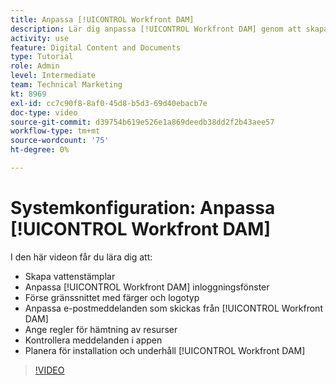 ```yaml
---
title: Anpassa [!UICONTROL Workfront DAM]
description: Lär dig anpassa [!UICONTROL Workfront DAM] genom att skapa vattenstämplar, anpassa [!UICONTROL DAM] inloggningsfönster, branding the interface med mera.
activity: use
feature: Digital Content and Documents
type: Tutorial
role: Admin
level: Intermediate
team: Technical Marketing
kt: 8969
exl-id: cc7c90f8-8af0-45d8-b5d3-69d40ebacb7e
doc-type: video
source-git-commit: d39754b619e526e1a869deedb38dd2f2b43aee57
workflow-type: tm+mt
source-wordcount: '75'
ht-degree: 0%

---
```


# Systemkonfiguration: Anpassa [!UICONTROL Workfront DAM]

I den här videon får du lära dig att:

* Skapa vattenstämplar
* Anpassa [!UICONTROL Workfront DAM] inloggningsfönster
* Förse gränssnittet med färger och logotyp
* Anpassa e-postmeddelanden som skickas från [!UICONTROL Workfront DAM]
* Ange regler för hämtning av resurser
* Kontrollera meddelanden i appen
* Planera för installation och underhåll [!UICONTROL Workfront DAM]

>[!VIDEO](https://video.tv.adobe.com/v/335232/?quality=12)
